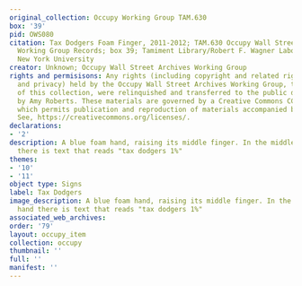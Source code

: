 ```yaml
---
original_collection: Occupy Working Group TAM.630
box: '39'
pid: OWS080
citation: Tax Dodgers Foam Finger, 2011-2012; TAM.630 Occupy Wall Street Archives
  Working Group Records; box 39; Tamiment Library/Robert F. Wagner Labor Archives,
  New York University
creator: Unknown; Occupy Wall Street Archives Working Group
rights and permisisons: Any rights (including copyright and related rights to publicity
  and privacy) held by the Occupy Wall Street Archives Working Group, the creator
  of this collection, were relinquished and transferred to the public domain in 2013
  by Amy Roberts. These materials are governed by a Creative Commons CC0 license,
  which permits publication and reproduction of materials accompanied by full attribution.
  See, https://creativecommons.org/licenses/.
declarations:
- '2'
description: A blue foam hand, raising its middle finger. In the middle of the hand
  there is text that reads "tax dodgers 1%"
themes:
- '10'
- '11'
object type: Signs
label: Tax Dodgers
image_description: A blue foam hand, raising its middle finger. In the middle of the
  hand there is text that reads "tax dodgers 1%"
associated_web_archives:
order: '79'
layout: occupy_item
collection: occupy
thumbnail: ''
full: ''
manifest: ''
---
```


